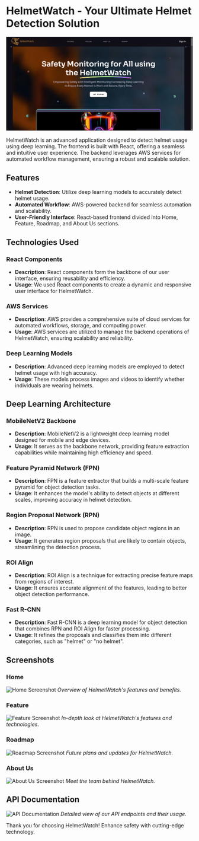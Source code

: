 # HelmetWatch - Your Ultimate Helmet Detection Solution

![HelmetWatch](https://github.com/priyanshu-samal/Helmetwatch/blob/main/assetsMine/1.png)

HelmetWatch is an advanced application designed to detect helmet usage using deep learning. The frontend is built with React, offering a seamless and intuitive user experience. The backend leverages AWS services for automated workflow management, ensuring a robust and scalable solution.

## Features

- **Helmet Detection**: Utilize deep learning models to accurately detect helmet usage.
- **Automated Workflow**: AWS-powered backend for seamless automation and scalability.
- **User-Friendly Interface**: React-based frontend divided into Home, Feature, Roadmap, and About Us sections.

## Technologies Used

### React Components
- **Description**: React components form the backbone of our user interface, ensuring reusability and efficiency.
- **Usage**: We used React components to create a dynamic and responsive user interface for HelmetWatch.

### AWS Services
- **Description**: AWS provides a comprehensive suite of cloud services for automated workflows, storage, and computing power.
- **Usage**: AWS services are utilized to manage the backend operations of HelmetWatch, ensuring scalability and reliability.

### Deep Learning Models
- **Description**: Advanced deep learning models are employed to detect helmet usage with high accuracy.
- **Usage**: These models process images and videos to identify whether individuals are wearing helmets.

## Deep Learning Architecture

### MobileNetV2 Backbone
- **Description**: MobileNetV2 is a lightweight deep learning model designed for mobile and edge devices.
- **Usage**: It serves as the backbone network, providing feature extraction capabilities while maintaining high efficiency and speed.

### Feature Pyramid Network (FPN)
- **Description**: FPN is a feature extractor that builds a multi-scale feature pyramid for object detection tasks.
- **Usage**: It enhances the model's ability to detect objects at different scales, improving accuracy in helmet detection.

### Region Proposal Network (RPN)
- **Description**: RPN is used to propose candidate object regions in an image.
- **Usage**: It generates region proposals that are likely to contain objects, streamlining the detection process.

### ROI Align
- **Description**: ROI Align is a technique for extracting precise feature maps from regions of interest.
- **Usage**: It ensures accurate alignment of the features, leading to better object detection performance.

### Fast R-CNN
- **Description**: Fast R-CNN is a deep learning model for object detection that combines RPN and ROI Align for faster processing.
- **Usage**: It refines the proposals and classifies them into different categories, such as "helmet" or "no helmet".

## Screenshots

### Home
![Home Screenshot](image-placeholder)
*Overview of HelmetWatch's features and benefits.*

### Feature
![Feature Screenshot](image-placeholder)
*In-depth look at HelmetWatch's features and technologies.*

### Roadmap
![Roadmap Screenshot](image-placeholder)
*Future plans and updates for HelmetWatch.*

### About Us
![About Us Screenshot](image-placeholder)
*Meet the team behind HelmetWatch.*

## API Documentation

![API Documentation](image-placeholder)
*Detailed view of our API endpoints and their usage.*

Thank you for choosing HelmetWatch! Enhance safety with cutting-edge technology.
   
